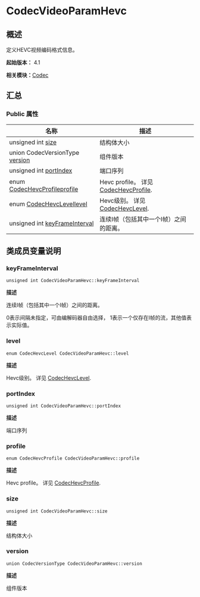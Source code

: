 # CodecVideoParamHevc


## 概述

定义HEVC视频编码格式信息。

**起始版本：** 4.1

**相关模块：**[Codec](_codec_v20.md)


## 汇总


### Public 属性

| 名称 | 描述 | 
| -------- | -------- |
| unsigned int [size](#size) | 结构体大小 | 
| union CodecVersionType [version](#version) | 组件版本 | 
| unsigned int [portIndex](#portindex) | 端口序列 | 
| enum [CodecHevcProfile](_codec_v20.md#codechevcprofile)[profile](#profile) | Hevc profile。 详见 [CodecHevcProfile](_codec_v20.md#codechevcprofile). | 
| enum [CodecHevcLevel](_codec_v20.md#codechevclevel)[level](#level) | Hevc级别。 详见 [CodecHevcLevel](_codec_v20.md#codechevclevel). | 
| unsigned int [keyFrameInterval](#keyframeinterval) | 连续I帧（包括其中一个I帧）之间的距离。 | 


## 类成员变量说明


### keyFrameInterval

```
unsigned int CodecVideoParamHevc::keyFrameInterval
```

**描述**


连续I帧（包括其中一个I帧）之间的距离。

0表示间隔未指定，可由编解码器自由选择， 1表示一个仅存在I帧的流，其他值表示实际值。


### level

```
enum CodecHevcLevel CodecVideoParamHevc::level
```

**描述**


Hevc级别。 详见 [CodecHevcLevel](_codec_v20.md#codechevclevel).


### portIndex

```
unsigned int CodecVideoParamHevc::portIndex
```

**描述**


端口序列


### profile

```
enum CodecHevcProfile CodecVideoParamHevc::profile
```

**描述**


Hevc profile。 详见 [CodecHevcProfile](_codec_v20.md#codechevcprofile).


### size

```
unsigned int CodecVideoParamHevc::size
```

**描述**


结构体大小


### version

```
union CodecVersionType CodecVideoParamHevc::version
```

**描述**


组件版本
